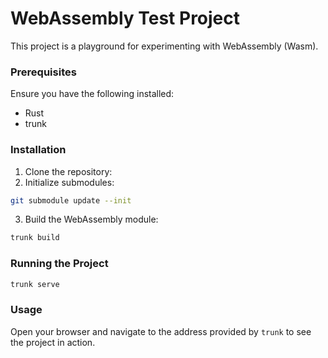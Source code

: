 # WebAssembly Test Project

This project is a playground for experimenting with WebAssembly (Wasm).

### Prerequisites

Ensure you have the following installed:

- Rust
- trunk

### Installation

1. Clone the repository:
2. Initialize submodules:

```sh
git submodule update --init
```

3. Build the WebAssembly module:

```sh
trunk build
```

### Running the Project

```sh
trunk serve
```

### Usage

Open your browser and navigate to the address provided by `trunk` to see the project in action.
